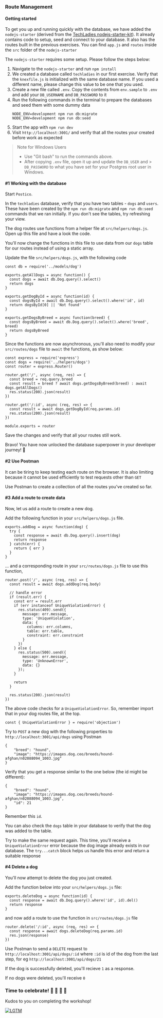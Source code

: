 ### Route Management

#### Getting started

To get you up and running quickly with the database,
we have added the `nodejs-starter` (derived from the [TechLadies nodejs-starter-kit](https://github.com/TechLadies/nodejs-backend-starterkit)). It already contains code to setup, seed and connect to your database. It also has the routes built in the previous exercises. You can find `app.js` and `routes` inside the `src` folder of the `nodejs-starter`

The `nodejs-starter` requires some setup. Please follow the steps below:

1. Navigate to the `nodejs-starter` and run `npm install`
2. We created a database called `techladies` in our first exercise. Verify that the `knexfile.js` is initialized with the same database name. If you used a different name, please change this value to be one that you used.
3. Create a new file called `.env`. Copy the contents from `env.sample` to `.env` and add your `DB_USERNAME` and `DB_PASSWORD` to it
4. Run the following commands in the terminal to prepare the databases and seed them with some dummy data
	```
	NODE_ENV=development npm run db:migrate
	NODE_ENV=development npm run db:seed
	```
5. Start the app with `npm run dev`
6. Visit `http://localhost:3001/` and verify that all the routes your created before work as expected

> Note for Windows Users
> - Use "Git bash" to run the commands above.
> - After copying `.env` file, open it up and update the `DB_USER` and > `DB_PASSWORD` to what you have set for your Postgres root user in Windows.


#### #1 Working with the database

Start `Postico`.

In the `techladies` database, verify that you have two tables - `dogs` and `users`. These have been created by the `npm run db:migrate` and `npm run db:seed` commands that we ran initially. If you don't see the tables, try refreshing your view.

The dog routes use functions from a helper file at `src/helpers/dogs.js`. Open up this file and have a look the code.

You'll now change the functions in this file to use data from our `dogs` table for our routes instead of using a static array.

Update the file `src/helpers/dogs.js`, with the following code

```node
const db = require('../models/dog')

exports.getAllDogs = async function() {
  const dogs = await db.Dog.query().select()
  return dogs
}

exports.getDogById = async function(id) {
  const dogsById = await db.Dog.query().select().where('id', id)
  return dogsById[0] || 'Not found'
}

exports.getDogsByBreed = async function(breed) {
  const dogsByBreed = await db.Dog.query().select().where('breed', breed)
  return dogsByBreed
}
```

Since the functions are now asynchronous, you'll also need to modify your `src/routes/dogs` file to `await` the functions, as show below:

```
const express = require('express')
const dogs = require('../helpers/dogs')
const router = express.Router()

router.get('/', async (req, res) => {
  const breed = req.query.breed
  const result = breed ? await dogs.getDogsByBreed(breed) : await dogs.getAllDogs()
  res.status(200).json(result)
})

router.get('/:id', async (req, res) => {
  const result = await dogs.getDogById(req.params.id)
  res.status(200).json(result)
})

module.exports = router
```

Save the changes and verify that all your routes still work.

Bravo! You have now unlocked the database superpower in your developer journey! :tada:

#### #2 Use Postman

It can be tiring to keep testing each route on the browser. It is also limiting because it cannot be used efficiently to test requests other than `GET`

Use Postman to create a collection of all the routes you've created so far.

#### #3 Add a route to create data

Now, let us add a route to create a new dog.

Add the following function in your `src/helpers/dogs.js` file.

```node
exports.addDog = async function(dog) {
  try {
    const response = await db.Dog.query().insert(dog)
    return response
  } catch(err) {
    return { err }
  }
}
```

... and a corresponding route in your `src/routes/dogs.js` file to use this function,

```node
router.post('/', async (req, res) => {
  const result = await dogs.addDog(req.body)

  // handle error
  if (result.err) {
    const err = result.err
    if (err instanceof UniqueViolationError) {
      res.status(409).send({
        message: err.message,
        type: 'UniqueViolation',
        data: {
          columns: err.columns,
          table: err.table,
          constraint: err.constraint
        }
      })
    } else {
      res.status(500).send({
        message: err.message,
        type: 'UnknownError',
        data: {}
      });
    }

    return
  }

  res.status(200).json(result)
})
```

The above code checks for a `UniqueViolationError`. So, remember import that in your dog routes file, at the top.

```
const { UniqueViolationError } = require('objection')
```

Try to `POST` a new dog with the following properties to `http://localhost:3001/api/dogs` using Postman

```
{
	"breed": "hound",
	"image": "https://images.dog.ceo/breeds/hound-afghan/n02088094_1003.jpg"
}
```

Verify that you get a response similar to the one below (the id might be different):

```
{
    "breed": "hound",
    "image": "https://images.dog.ceo/breeds/hound-afghan/n02088094_1003.jpg",
    "id": 21
}
```

Remember this `id`.

You can also check the `dogs` table in your database to verify that the dog was added to the table.

Try to make the same request again. This time, you'll receive a `UniqueViolationError` error because the dog image already exists in our database. The `try...catch` block helps us handle this error and return a suitable response

#### #4 Delete a dog

You'll now attempt to delete the dog you just created.

Add the function below into your `src/helpers/dogs.js` file:

```node
exports.deleteDog = async function(id) {
  const response = await db.Dog.query().where('id', id).del()
  return response
}
```

and now add a route to use the function in `src/routes/dogs.js` file

```node
router.delete('/:id', async (req, res) => {
  const response = await dogs.deleteDog(req.params.id)
  res.json(response)
})
```

Use Postman to send a `DELETE` request to `http://localhost:3001/api/dogs/:id` where `:id` is id of the dog from the last step, for eg `http://localhost:3001/api/dogs/21`

If the dog is successfully deleted, you'll recieve `1` as a response.

If no dogs were deleted, you'll receive `0`


### Time to celebrate! :tada: :tada: :tada: :tada:

Kudos to you on completing the workshop!

[![LGTM](https://lgtm.lol/p/584)](https://lgtm.lol/i/584)